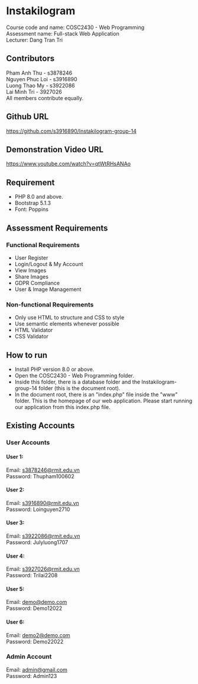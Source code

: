 # Instakilogram

Course code and name: COSC2430 - Web Programming <br>
Assessment name: Full-stack Web Application <br>
Lecturer: Dang Tran Tri <br>

## Contributors
Pham Anh Thu - s3878246<br> 
Nguyen Phuc Loi - s3916890<br>
Luong Thao My - s3922086<br>
Lai Minh Tri - 3927026<br>
All members contribute equally. 

## Github URL 
https://github.com/s3916890/Instakilogram-group-14

## Demonstration Video URL 
https://www.youtube.com/watch?v=qtWtRHsANAo

## Requirement
- PHP 8.0 and above.
- Bootstrap 5.1.3
- Font: Poppins

## Assessment Requirements

### Functional Requirements
- User Register 
- Login/Logout & My Account
- View Images 
- Share Images 
- GDPR Compliance
- User & Image Management 

### Non-functional Requirements
- Only use HTML to structure and CSS to style 
- Use semantic elements whenever possible
- HTML Validator
- CSS Validator

## How to run
- Install PHP version 8.0 or above. 
- Open the COSC2430 - Web Programming folder.
- Inside this folder, there is a database folder and the Instakilogram-group-14 folder (this is the document root).
- In the document root, there is an "index.php" file inside the "www" folder. This is the homepage of our web application. Please start running our application from this index.php file.

## Existing Accounts

### User Accounts
#### User 1: <br>
Email: s3878246@rmit.edu.vn <br>
Password: Thupham100602 <br>

#### User 2: <br>
Email: s3916890@rmit.edu.vn <br>
Password: Loinguyen2710 <br>

#### User 3: <br>
Email: s3922086@rmit.edu.vn <br>
Password: Julyluong1707 <br>

#### User 4: <br>
Email: s3927026@rmit.edu.vn <br>
Password: Trilai2208 <br>

#### User 5: <br>
Email: demo@demo.com <br>
Password: Demo12022 <br>

#### User 6: <br>
Email: demo2@demo.com <br>
Password: Demo22022 <br>

### Admin Account
Email: admin@gmail.com <br>
Password: Admin123
